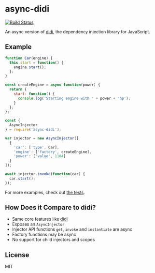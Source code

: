 # async-didi

[![Build Status](https://travis-ci.com/nikku/async-didi.png?branch=master)](https://travis-ci.com/nikku/async-didi)

An async version of [didi](didi), the dependency injection library for JavaScript.


## Example

```js
function Car(engine) {
  this.start = function() {
    engine.start();
  };
}

const createEngine = async function(power) {
  return {
    start: function() {
      console.log('Starting engine with ' + power + 'hp');
    }
  };
};

const {
  AsyncInjector
} = require('async-didi');

var injector = new AsyncInjector([
  {
    'car': ['type', Car],
    'engine': ['factory', createEngine],
    'power': ['value', 1184]
  }
]);

await injector.invoke(function(car) {
  car.start();
});
```

For more examples, check out [the tests](https://github.com/nikku/async-didi/blob/master/test/async-injector.spec.js).


## How Does it Compare to didi?

* Same core features like [didi](https://github.com/nikku/didi)
* Exposes an `AsyncInjector`
* Injector API functions `get`, `invoke` and `instantiate` are async
* Factory functions may be async
* No support for child injectors and scopes


## License

MIT


[didi]: https://github.com/nikku/didi
